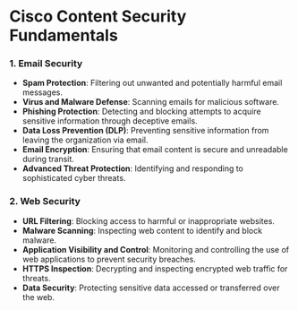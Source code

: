 # Cisco Content Security Fundamentals

### 1. Email Security
- **Spam Protection**: Filtering out unwanted and potentially harmful email messages.
- **Virus and Malware Defense**: Scanning emails for malicious software.
- **Phishing Protection**: Detecting and blocking attempts to acquire sensitive information through deceptive emails.
- **Data Loss Prevention (DLP)**: Preventing sensitive information from leaving the organization via email.
- **Email Encryption**: Ensuring that email content is secure and unreadable during transit.
- **Advanced Threat Protection**: Identifying and responding to sophisticated cyber threats.

### 2. Web Security
- **URL Filtering**: Blocking access to harmful or inappropriate websites.
- **Malware Scanning**: Inspecting web content to identify and block malware.
- **Application Visibility and Control**: Monitoring and controlling the use of web applications to prevent security breaches.
- **HTTPS Inspection**: Decrypting and inspecting encrypted web traffic for threats.
- **Data Security**: Protecting sensitive data accessed or transferred over the web.

